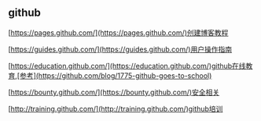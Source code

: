 ## github ##
[https://pages.github.com/](https://pages.github.com/)创建博客教程

[https://guides.github.com/](https://guides.github.com/)用户操作指南

[https://education.github.com/](https://education.github.com/)github在线教育,[参考](https://github.com/blog/1775-github-goes-to-school)

[https://bounty.github.com/](https://bounty.github.com/)安全相关

[http://training.github.com/](http://training.github.com/)github培训